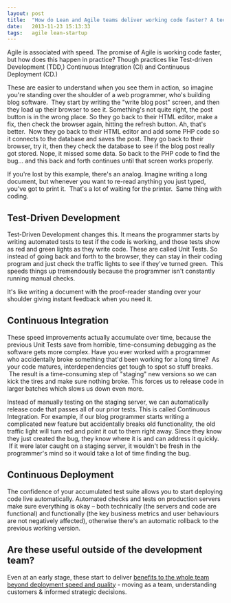 ```yaml
---
layout: post
title:  "How do Lean and Agile teams deliver working code faster? A technical explanation for non-techies."
date:   2013-11-23 15:13:33
tags:   agile lean-startup
---
```


Agile is associated with speed. The promise of Agile is working code faster, but how does this happen in practice? Though practices like Test-driven Development (TDD,) Continuous Integration (CI) and Continuous Deployment (CD.)

These are easier to understand when you see them in action, so imagine you're standing over the shoulder of a web programmer, who's building blog software.  They start by writing the "write blog post" screen, and then they load up their browser to see it. Something's not quite right, the post button is in the wrong place. So they go back to their HTML editor, make a fix, then check the browser again, hitting the refresh button. Ah, that's better.  Now they go back to their HTML editor and add some PHP code so it connects to the database and saves the post. They go back to their browser, try it, then they check the database to see if the blog post really got stored. Nope, it missed some data. So back to the PHP code to find the bug... and this back and forth continues until that screen works properly.

If you're lost by this example, there's an analog. Imagine writing a long document, but whenever you want to re-read anything you just typed, you've got to print it.  That's a lot of waiting for the printer.  Same thing with coding.
<h2>Test-Driven Development</h2>
Test-Driven Development changes this. It means the programmer starts by writing automated tests to test if the code is working, and those tests show as red and green lights as they write code. These are called Unit Tests. So instead of going back and forth to the browser, they can stay in their coding program and just check the traffic lights to see if they've turned green.  This speeds things up tremendously because the programmer isn't constantly running manual checks.

It's like writing a document with the proof-reader standing over your shoulder giving instant feedback when you need it.
<h2>Continuous Integration</h2>
These speed improvements actually accumulate over time, because the previous Unit Tests save from horrible, time-consuming debugging as the software gets more complex. Have you ever worked with a programmer who accidentally broke something that'd been working for a long time?  As your code matures, interdependencies get tough to spot so stuff breaks.  The result is a time-consuming step of "staging" new versions so we can kick the tires and make sure nothing broke. This forces us to release code in larger batches which slows us down even more.

Instead of manually testing on the staging server, we can automatically release code that passes all of our prior tests. This is called Continuous Integration. For example, if our blog programmer starts writing a complicated new feature but accidentally breaks old functionality, the old traffic light will turn red and point it out to them right away. Since they know they just created the bug, they know where it is and can address it quickly.  If it were later caught on a staging server, it wouldn't be fresh in the programmer's mind so it would take a lot of time finding the bug.
<h2>Continuous Deployment</h2>
The confidence of your accumulated test suite allows you to start deploying code live automatically. Automated checks and tests on production servers make sure everything is okay – both technically (the servers and code are functional) and functionally (the key business metrics and user behaviours are not negatively affected), otherwise there's an automatic rollback to the previous working version.
<h2>Are these useful outside of the development team?</h2>
Even at an early stage, these start to deliver <a href="http://www.saintsal.com/2012/07/3-commonly-missed-benefits-of-lean-agile-moving-as-a-team-understanding-customers-informed-strategic-decisions/">benefits to the whole team beyond deployment speed and quality</a> - moving as a team, understanding customers &amp; informed strategic decisions.
